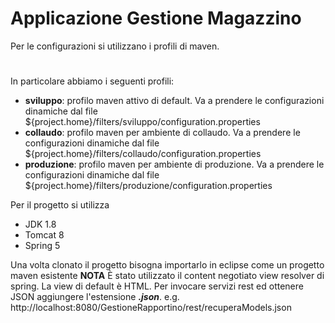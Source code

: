 # Applicazione Gestione Magazzino

Per le configurazioni si utilizzano i profili di maven.
#
In particolare abbiamo i seguenti profili:
- **sviluppo**: profilo maven attivo di default. Va a prendere le configurazioni dinamiche dal file ${project.home}/filters/sviluppo/configuration.properties
- **collaudo**: profilo maven per ambiente di collaudo. Va a prendere le configurazioni dinamiche dal file ${project.home}/filters/collaudo/configuration.properties
- **produzione**: profilo maven per ambiente di produzione. Va a prendere le configurazioni dinamiche dal file ${project.home}/filters/produzione/configuration.properties

Per il progetto si utilizza
* JDK 1.8
* Tomcat 8
* Spring 5

Una volta clonato il progetto bisogna importarlo in eclipse come un progetto maven esistente
**NOTA** È stato utilizzato il content negotiato view resolver di spring. La view di default è HTML. Per invocare servizi rest ed ottenere JSON aggiungere l'estensione ***.json***. e.g. http://localhost:8080/GestioneRapportino/rest/recuperaModels.json
